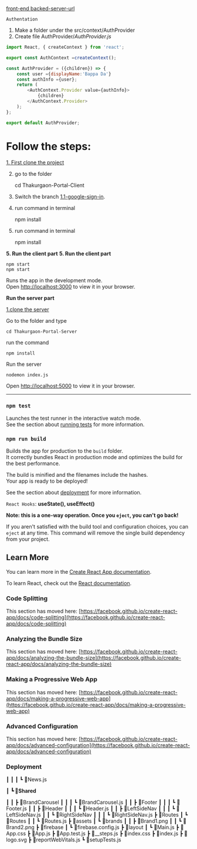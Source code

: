 [front-end ](https://thakurgaon-portal.web.app/)
[backed-server-url](https://thakurgaon-portal-server.vercel.app/news)

`Authentation`

1. Make a folder under the src/context/AuthProvider
2. Create file  AuthProvider/*AuthProvider.js*

```js
import React, { createContext } from 'react';

export const AuthContext =createContext();

const AuthProvider = ({children}) => {
    const user ={displayName:'Bappa Da'}
    const authInfo ={user};
    return (
        <AuthContext.Provider value={authInfo}>
            {children}
        </AuthContext.Provider>
    );
};

export default AuthProvider;
```



# Follow the steps:


[1. First clone the project](https://github.com/bappasahabapi/Thakurgaon-Portal-UI.git)

2. go to the folder

    cd Thakurgaon-Portal-Client

3. Switch the branch  [1.1-google-sign-in](https://github.com/bappasahabapi/Thakurgaon-Portal-UI/tree/1.1-google-sign-in).

4. run command in terminal
    
    npm install
4. run command in terminal
    
    npm install

**5. Run the client part**
**5. Run the client part**

    npm start
    npm start

Runs the app in the development mode.\
Open [http://localhost:3000](http://localhost:3000) to view it in your browser.


**Run the server part**

[1.clone the server](https://github.com/bappasahabapi/Thakurgaon-Portal-Server.git)

Go to the folder and type 

    cd Thakurgaon-Portal-Server

run the command 

    npm install

Run the server

    nodemon index.js

Open [http://localhost:5000](http://localhost:5000) to view it in your browser.



---


### `npm test`

Launches the test runner in the interactive watch mode.\
See the section about [running tests](https://facebook.github.io/create-react-app/docs/running-tests) for more information.

### `npm run build`

Builds the app for production to the `build` folder.\
It correctly bundles React in production mode and optimizes the build for the best performance.

The build is minified and the filenames include the hashes.\
Your app is ready to be deployed!

See the section about [deployment](https://facebook.github.io/create-react-app/docs/deployment) for more information.

`React Hooks`: **useState(), useEffect()**

**Note: this is a one-way operation. Once you `eject`, you can't go back!**

If you aren't satisfied with the build tool and configuration choices, you can `eject` at any time. This command will remove the single build dependency from your project.



## Learn More

You can learn more in the [Create React App documentation](https://facebook.github.io/create-react-app/docs/getting-started).

To learn React, check out the [React documentation](https://reactjs.org/).

### Code Splitting

This section has moved here: [https://facebook.github.io/create-react-app/docs/code-splitting](https://facebook.github.io/create-react-app/docs/code-splitting)

### Analyzing the Bundle Size

This section has moved here: [https://facebook.github.io/create-react-app/docs/analyzing-the-bundle-size](https://facebook.github.io/create-react-app/docs/analyzing-the-bundle-size)

### Making a Progressive Web App

This section has moved here: [https://facebook.github.io/create-react-app/docs/making-a-progressive-web-app](https://facebook.github.io/create-react-app/docs/making-a-progressive-web-app)

### Advanced Configuration

This section has moved here: [https://facebook.github.io/create-react-app/docs/advanced-configuration](https://facebook.github.io/create-react-app/docs/advanced-configuration)

### Deployment

 ┃ ┃ ┃ ┗ 📜News.js

 ┃ **┗ 📂Shared**

 ┃ ┃ ┣ 📂BrandCarousel
 ┃ ┃ ┃ ┗ 📜BrandCarousel.js
 ┃ ┃ ┣ 📂Footer
 ┃ ┃ ┃ ┗ 📜Footer.js
 ┃ ┃ ┣ 📂Header
 ┃ ┃ ┃ ┗ 📜Header.js
 ┃ ┃ ┣ 📂LeftSideNav
 ┃ ┃ ┃ ┗ 📜LeftSideNav.js
 ┃ ┃ ┗ 📂RightSideNav
 ┃ ┃ ┃ ┗ 📜RightSideNav.js
 ┣ 📂Routes
 ┃ ┗ 📂Routes
 ┃ ┃ ┗ 📜Routes.js
 ┣ 📂assets
 ┃ ┗ 📂brands
 ┃ ┃ ┣ 📜Brand1.png
 ┃ ┃ ┗ 📜Brand2.png
 ┣ 📂firebase
 ┃ ┗ 📜firebase.config.js
 ┣ 📂layout
 ┃ ┗ 📜Main.js
 ┣ 📜App.css
 ┣ 📜App.js
 ┣ 📜App.test.js
 ┣ 📜__steps.js
 ┣ 📜index.css
 ┣ 📜index.js
 ┣ 📜logo.svg
 ┣ 📜reportWebVitals.js
 ┗ 📜setupTests.js
